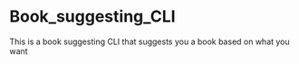 # Book_suggesting_CLI
This is a book suggesting CLI that suggests you a book based on what you want

